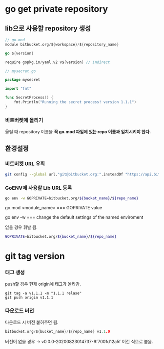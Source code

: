 # go get private repository

## lib으로 사용할 repository 생성

```go
// go.mod
module bitbucket.org/${workspace}/${repository_name}

go ${version}

require gopkg.in/yaml.v2 v${version} // indirect
```

```go
// mysecret.go

package mysecret

import "fmt"

func SecretProcess() {
	fmt.Println("Running the secret process! version 1.1.1")
}

```

### 비트버켓에 올리기

올릴 때 repository 이름을 **꼭  go.mod 파일에 있는 repo 이름과 일치시켜야 한다.**

## 환경설정

### 비트버켓 URL 우회

```bash
git config --global url."git@bitbucket.org:".insteadOf "https://api.bitbucket.org/"
```

### GoENV에 사용할 Lib URL 등록

```bash
go env -w GOPRIVATE=bitbucket.org/${bucket_name}/${repo_name}
```

go.mod  <module_name>  === GOPRIVATE value

go env -w  === change the default settings of the named enviroment

없을 경우 휘발 됨.

```bash
GOPRIVATE=bitbucket.org/${bucket_name}/${repo_name}
```

# git tag version

### 태그 생성

push할 경우 현재 origin에 태그가 올라감.

```basb
git tag -a v1.1.1 -m "1.1.1 relase"
git push origin v1.1.1
```

### 다운로드 버전

다운로드 시 버전 붙혀주면 됨.

```go
bitbucket.org/${bucket_name}/${repo_name} v1.1.0
```

버전이 없을 경우 → v0.0.0-20200823014737-9f7001d12a5f 이런 식으로 붙음.